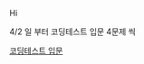 Hi

4/2 일 부터 코딩테스트 입문 4문제 씩 

[코딩테스트 입문](https://school.programmers.co.kr/learn/challenges/beginner)



